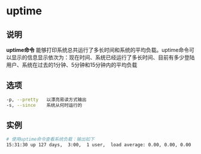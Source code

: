 # **uptime**

## 说明

**uptime命令** 能够打印系统总共运行了多长时间和系统的平均负载。uptime命令可以显示的信息显示依次为：现在时间、系统已经运行了多长时间、目前有多少登陆用户、系统在过去的1分钟、5分钟和15分钟内的平均负载

## 选项

```bash
-p, --pretty   以漂亮易读方式输出
-s, --since    系统从何时运行的

```

## 实例

```bash
# 使用uptime命令查看系统负载：输出如下
15:31:30 up 127 days,  3:00,  1 user,  load average: 0.00, 0.00, 0.00
```
